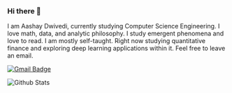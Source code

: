 ### Hi there 👋
I am Aashay Dwivedi, currently studying Computer Science Engineering. I love math, data, and analytic philosophy. I study emergent phenomena and love to read. I am mostly self-taught. Right now studying quantitative finance and exploring deep learning applications within it. Feel free to leave an email.

[![Gmail Badge](https://img.shields.io/badge/-aashay.dwivedi007@gmail.com-c14438?style=flat-square&logo=Gmail&logoColor=white&link=mailto:aashay.dwivedi007@gmail.com)](mailto:aashay.dwivedi007@gmail.com)
<!--
**CaptainAHD/CaptainAHD** is a ✨ _special_ ✨ repository because its `README.md` (this file) appears on your GitHub profile.

Here are some ideas to get you started:

- 🔭 I’m currently working on ...
- 🌱 I’m currently learning ...
- 👯 I’m looking to collaborate on ...
- 🤔 I’m looking for help with ...
- 💬 Ask me about ...
- 📫 How to reach me: ...
- 😄 Pronouns: ...
- ⚡ Fun fact: ...
-->
![Github Stats](https://github-readme-stats.vercel.app/api?username=ludehsar&count_private=true&show_icons=true&include_all_commits=true)
